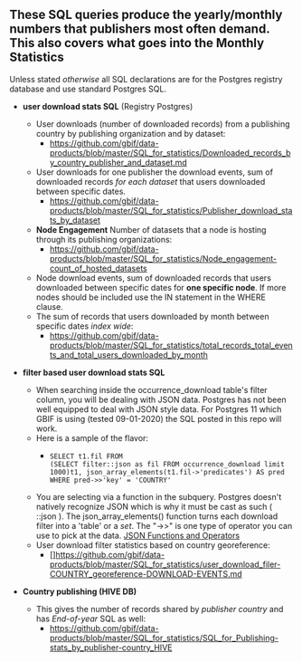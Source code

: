 ## These SQL queries produce the yearly/monthly numbers that publishers most often demand. This also covers what goes into the Monthly Statistics ##

Unless stated *otherwise* all SQL declarations are for the Postgres registry database and use standard Postgres SQL.

* **user download stats SQL** (Registry Postgres)
  * User downloads (number of downloaded records) from a publishing country by publishing organization and by dataset:
    * https://github.com/gbif/data-products/blob/master/SQL_for_statistics/Downloaded_records_by_country_publisher_and_dataset.md
  * User downloads for one publisher the download events, sum of downloaded records _for each dataset_ that users downloaded between specific dates.
    * https://github.com/gbif/data-products/blob/master/SQL_for_statistics/Publisher_download_stats_by_dataset
  * **Node Engagement** Number of datasets that a node is hosting through its publishing organizations:
    * https://github.com/gbif/data-products/blob/master/SQL_for_statistics/Node_engagement-count_of_hosted_datasets
  * Node download events, sum of downloaded records that users downloaded between specific dates for **one specific node**. If more nodes should be included use the IN statement in the WHERE clause.
  * The sum of records that users downloaded by month between specific dates _index wide_:
    * https://github.com/gbif/data-products/blob/master/SQL_for_statistics/total_records_total_events_and_total_users_downloaded_by_month
    
* **filter based user download stats SQL**
  * When searching inside the occurrence_download table's filter column, you will be dealing with JSON data. Postgres has not been well equipped to deal with JSON style data. For Postgres 11 which GBIF is using (tested 09-01-2020) the SQL posted in this repo will work.
  * Here is a sample of the flavor:
    *     SELECT t1.fil FROM
          (SELECT filter::json as fil FROM occurrence_download limit 1000)t1, json_array_elements(t1.fil->'predicates') AS pred
          WHERE pred->>'key' = 'COUNTRY'
   * You are selecting via a function in the subquery. Postgres doesn't natively recognize JSON which is why it must be cast as such ( ::json ). The json_array_elements() function turns each download filter into a 'table' or a _set_. The "->>" is one type of operator you can use to pick at the data. [JSON Functions and Operators](https://www.postgresql.org/docs/12/functions-json.html) 
   * User download filter statistics based on country georeference:
     * []https://github.com/gbif/data-products/blob/master/SQL_for_statistics/user_download_filer-COUNTRY_georeference-DOWNLOAD-EVENTS.md
  
* **Country publishing (HIVE DB)**
  * This gives the number of records shared by _publisher country_ and has _End-of-year_ SQL as well:
    * https://github.com/gbif/data-products/blob/master/SQL_for_statistics/SQL_for_Publishing-stats_by_publisher-country_HIVE
